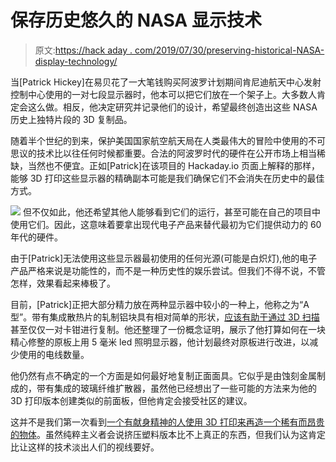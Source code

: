 # 保存历史悠久的 NASA 显示技术

> 原文:[https://hack aday . com/2019/07/30/preserving-historical-NASA-display-technology/](https://hackaday.com/2019/07/30/preserving-historic-nasa-display-technology/)

当[Patrick Hickey]在易贝花了一大笔钱购买阿波罗计划期间肯尼迪航天中心发射控制中心使用的一对七段显示器时，他本可以把它们放在一个架子上。大多数人肯定会这么做。相反，他决定研究并记录他们的设计，希望最终创造出这些 NASA 历史上独特片段的 3D 复制品。

随着半个世纪的到来，保护美国国家航空航天局在人类最伟大的冒险中使用的不可思议的技术比以往任何时候都重要。合法的阿波罗时代的硬件在公开市场上相当稀缺，当然也不便宜。正如[Patrick]在该项目的 Hackaday.io 页面上解释的那样，能够 3D 打印这些显示器的精确副本可能是我们确保它们不会消失在历史中的最佳方式。

[![](../Images/2c48d5ed418d9d7b2867eae4b6db4db5.png)](https://hackaday.com/wp-content/uploads/2019/07/apollodigits_detail.jpg) 但不仅如此，他还希望其他人能够看到它们的运行，甚至可能在自己的项目中使用它们。因此，这意味着要拿出现代电子产品来替代最初为它们提供动力的 60 年代的硬件。

由于[Patrick]无法使用这些显示器最初使用的任何光源(可能是白炽灯),他的电子产品严格来说是功能性的，而不是一种历史性的娱乐尝试。但我们不得不说，不管怎样，效果看起来棒极了。

目前，[Patrick]正把大部分精力放在两种显示器中较小的一种上，他称之为“A 型”。带有集成散热片的轧制铝块具有相对简单的形状，[应该有助于通过 3D 扫描](https://hackaday.com/2019/03/13/3d-scanning-via-diy-photogrammetry/)甚至仅仅一对卡钳进行复制。他还整理了一份概念证明，展示了他打算如何在一块精心修整的原板上用 5 毫米 led 照明显示器，他计划最终对原板进行改进，以减少使用的电线数量。

他仍然有点不确定的一个方面是如何最好地复制正面面具。它似乎是由蚀刻金属制成的，带有集成的玻璃纤维扩散器，虽然他已经想出了一些可能的方法来为他的 3D 打印版本创建类似的前面板，但他肯定会接受社区的建议。

这并不是我们第一次看到[一个有献身精神的人使用 3D 打印来再造一个稀有而昂贵的物体](https://hackaday.com/2018/12/24/vintage-toys-live-on-through-3d-printing/)。虽然纯粹主义者会说挤压塑料版本比不上真正的东西，但我们认为这肯定比让这样的技术淡出人们的视线要好。